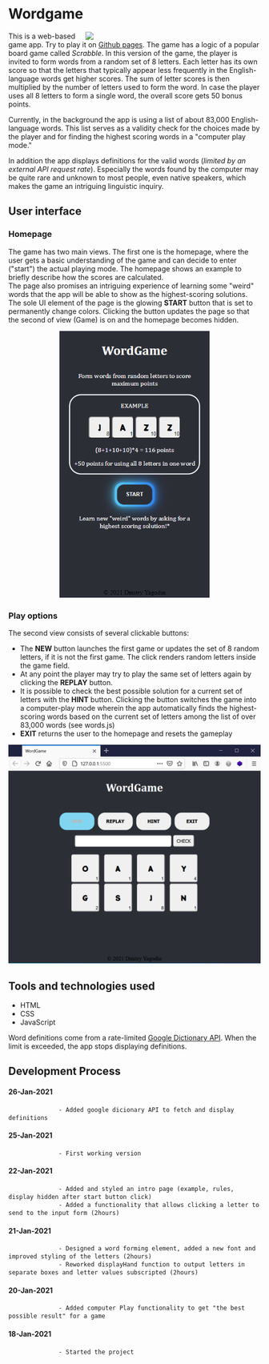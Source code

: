 # Wordgame

<img align="right" src="https://storage.googleapis.com/ltkcms.appspot.com/fs/wfa/images/cover/scrabble-tiles-full-alphabet.base" width="350">

This is a web-based game app. Try to play it on [Github pages](https://dmitryyagodin.github.io/word-game/).
The game has a logic of a popular board game called *Scrabble*. In this version of the game, the player is invited to form words from a random set of 8 letters. Each letter has its own score so that the letters that typically appear less frequently in the English-language words get higher scores. The sum of letter scores is then multiplied by the number of letters used to form the word. In case the player uses all 8 letters to form a single word, the overall score gets 50 bonus points.


Currently, in the background the app is using a list of about 83,000 English-language words. This list serves as a validity check for the choices made by the player and for finding the highest scoring words in a "computer play mode."

In addition the app displays definitions for the valid words (*limited by an external API request rate*). Especially the words found by the computer may be quite rare and unknown to most people, even native speakers, which makes the game an intriguing linguistic inquiry.


## User interface
### Homepage
The game has two main views. The first one is the homepage, where the user gets a basic understanding of the game and can decide to enter ("start") the actual playing mode. The homepage shows an example to briefly describe how the scores are calculated.
<br>
The page also promises an intriguing experience of learning some "weird" words that the app will be able to show as the highest-scoring solutions. The sole UI element of the page is the glowing **START** button that is set to permanently change colors. Clicking the button updates the page so that the second of view (Game) is on and the homepage becomes hidden.
<br>

<p align="center">
  <img src="https://github.com/dmitryyagodin/word-game/blob/main/images/2021-01-31_(375x667)_homepage.png" width="300" alt="Home screen">
<p/>


### Play options 
The second view consists of several clickable buttons:
  - The **NEW** button launches the first game or updates the set of 8 random letters, if it is not the first game. The click renders random letters inside the game field.
  - At any point the player may try to play the same set of letters again by clicking the **REPLAY** button.
  - It is possible to check the best possible solution for a current set of letters with the **HINT** button. Clicking the button switches the game into a computer-play mode wherein the app automatically finds the highest-scoring words based on the current set of letters among the list of over 83,000 words (see words.js)
  - **EXIT** returns the user to the homepage and resets the gameplay 

<p align="center">
  <img src="https://github.com/dmitryyagodin/word-game/blob/main/images/new_game.PNG" width="600" alt="Play options">
<p/>


## Tools and technologies used

- HTML
- CSS
- JavaScript

Word definitions come from a rate-limited [Google Dictionary API](https://github.com/meetDeveloper/googleDictionaryAPI). When the limit is exceeded, the app stops displaying definitions.


## Development Process
#### 26-Jan-2021
                  - Added google dicionary API to fetch and display definitions
#### 25-Jan-2021
                  - First working version
#### 22-Jan-2021 
                  - Added and styled an intro page (example, rules, display hidden after start button click)
                  - Added a functionality that allows clicking a letter to send to the input form (2hours)
#### 21-Jan-2021 
                  - Designed a word forming element, added a new font and improved styling of the letters (2hours) 
                  - Reworked displayHand function to output letters in separate boxes and letter values subscripted (2hours)
#### 20-Jan-2021       
                  - Added computer Play functionality to get "the best possible result" for a game
#### 18-Jan-2021       
                  - Started the project
